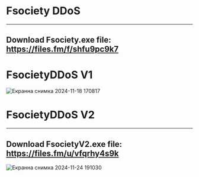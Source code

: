 # Fsociety DDoS
------------------------------------------------------------------------------------------------------------------------
Download Fsociety.exe file: https://files.fm/f/shfu9pc9k7
------------------------------------------------------------------------------------------------------------------------

# FsocietyDDoS V1
![Екранна снимка 2024-11-18 170817](https://github.com/user-attachments/assets/18fb5206-6c22-4889-be8c-3d9f61a1d4ed)

# FsocietyDDoS V2
----------------------------------------------------
Download FsocietyV2.exe file: https://files.fm/u/vfqrhy4s9k
-----------------------------------------------------------
![Екранна снимка 2024-11-24 191030](https://github.com/user-attachments/assets/4c23d131-3196-41ee-b5c7-76a3213ec1e4)
